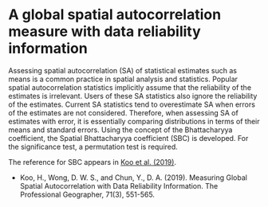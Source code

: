 # A global spatial autocorrelation measure with data reliability information 

Assessing spatial autocorrelation (SA) of statistical estimates such as means is a common practice in spatial analysis and statistics. Popular spatial autocorrelation statistics implicitly assume that the reliability of the estimates is irrelevant. Users of these SA statistics also ignore the reliability of the estimates. Current SA statistics tend to overestimate SA when errors of the estimates are not considered. Therefore, when assessing SA of estimates with error, it is essentially comparing distributions in terms of their means and standard errors. Using the concept of the Bhattacharyya coefficient, the Spatial Bhattacharyya coefficient (SBC) is developed. For the significance test, a permutation test is required.

The reference for SBC appears in [Koo et al. (2019)](https://www.tandfonline.com/doi/full/10.1080/00330124.2018.1559652).
- Koo, H., Wong, D. W. S., and Chun, Y., D. A. (2019). Measuring Global Spatial Autocorrelation with Data Reliability Information. The Professional Geographer, 71(3), 551-565.
